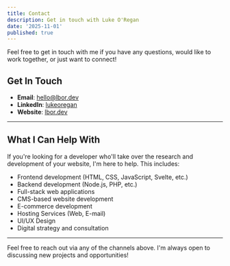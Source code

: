 ```yaml
---
title: Contact
description: Get in touch with Luke O'Regan
date: '2025-11-01'
published: true
---
```


Feel free to get in touch with me if you have any questions, would like to work together, or just want to connect!

## Get In Touch

- **Email**: <a href="mailto:hello@lbor.dev">hello@lbor.dev</a>
- **LinkedIn**: <a href="https://www.linkedin.com/in/lukeoregan/" target="_blank" rel="noopener noreferrer">lukeoregan</a>
- **Website**: <a href="https://www.lbor.dev" target="_blank" rel="noopener noreferrer">lbor.dev</a>

---

## What I Can Help With

If you're looking for a developer who'll take over the research and development of your website, I'm here to help. This includes:

- Frontend development (HTML, CSS, JavaScript, Svelte, etc.)
- Backend development (Node.js, PHP, etc.)
- Full-stack web applications
- CMS-based website development
- E-commerce development
- Hosting Services (Web, E-mail)
- UI/UX Design
- Digital strategy and consultation

---

Feel free to reach out via any of the channels above. I'm always open to discussing new projects and opportunities!
